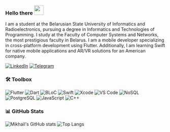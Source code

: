 ### Hello there <img src="https://media.giphy.com/media/hvRJCLFzcasrR4ia7z/giphy.gif" width="30px">

I am a student at the Belarusian State University of Informatics and Radioelectronics, pursuing a degree in Informatics and Technologies of Programming. I study at the Faculty of Computer Systems and Networks, the most prestigious faculty in Belarus. I am a mobile developer specializing in cross-platform development using Flutter. Additionally, I am learning Swift for native mobile applications and AR/VR solutions for an American company.

[![LinkedIn](https://img.shields.io/badge/LinkedIn-blue?style=for-the-badge&logo=linkedin)](https://www.linkedin.com/in/mikhail-malashkevich-28875b252/)
[![Telegram](https://img.shields.io/badge/Telegram-white?style=for-the-badge&logo=telegram&logoColor=1DA1F2)](https://t.me/miksaFF)

### 🛠️ Toolbox

![Flutter](https://img.shields.io/badge/Flutter-02569B?style=for-the-badge&logo=flutter&logoColor=white)
![Dart](https://img.shields.io/badge/Dart-0175C2?style=for-the-badge&logo=dart&logoColor=white)
![BLoC](https://img.shields.io/badge/BLoC-1B95E0?style=for-the-badge&logo=bloc&logoColor=white)
![Swift](https://img.shields.io/badge/Swift-FA7343?style=for-the-badge&logo=swift&logoColor=white)
![Xcode](https://img.shields.io/badge/Xcode-1575F9?style=for-the-badge&logo=xcode&logoColor=white)
![VS Code](https://img.shields.io/badge/VS%20Code-007ACC?style=for-the-badge&logo=visual-studio-code&logoColor=white)
![NoSQL](https://img.shields.io/badge/NoSQL-003B57?style=for-the-badge&logo=nosql&logoColor=white)
![PostgreSQL](https://img.shields.io/badge/PostgreSQL-336791?style=for-the-badge&logo=postgresql&logoColor=white)
![JavaScript](https://img.shields.io/badge/JavaScript-F7DF1E?style=for-the-badge&logo=javascript&logoColor=black)
![C++](https://img.shields.io/badge/C++-00599C?style=for-the-badge&logo=c%2B%2B&logoColor=white)

### 📊 GitHub Stats

![Mikhail's GitHub stats](https://github-readme-stats.vercel.app/api?username=your-github-username&show_icons=true&theme=radical)
![Top Langs](https://github-readme-stats.vercel.app/api/top-langs/?username=your-github-username&layout=compact&theme=radical)
